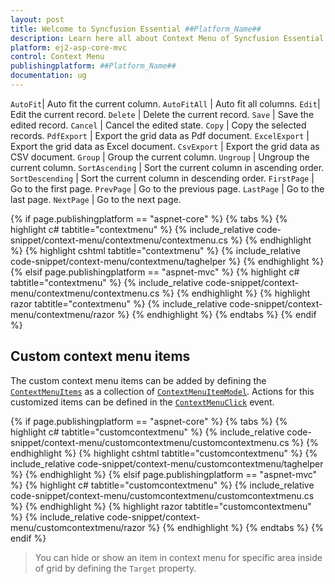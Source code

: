 ```yaml
---
layout: post
title: Welcome to Syncfusion Essential ##Platform_Name##
description: Learn here all about Context Menu of Syncfusion Essential ##Platform_Name## widgets based on HTML5 and jQuery.
platform: ej2-asp-core-mvc
control: Context Menu
publishingplatform: ##Platform_Name##
documentation: ug
---
```


`AutoFit`|  Auto fit the current column.
`AutoFitAll` | Auto fit all columns.
`Edit`|  Edit the current record.
`Delete` | Delete the current record.
`Save` | Save the edited record.
`Cancel` | Cancel the edited state.
`Copy` | Copy the selected records.
`PdfExport` | Export the grid data as Pdf document.
`ExcelExport` | Export the grid data as Excel document.
`CsvExport` | Export the grid data as CSV document.
`Group` | Group the current column.
`Ungroup` | Ungroup the current column.
`SortAscending` | Sort the current column in ascending order.
`SortDescending` | Sort the current column in descending order.
`FirstPage` | Go to the first page.
`PrevPage` | Go to the previous page.
`LastPage` | Go to the last page.
`NextPage` | Go to the next page.

{% if page.publishingplatform == "aspnet-core" %}
{% tabs %}
{% highlight c# tabtitle="contextmenu" %}
{% include_relative code-snippet/context-menu/contextmenu/contextmenu.cs %}
{% endhighlight %}
{% highlight cshtml tabtitle="contextmenu" %}
{% include_relative code-snippet/context-menu/contextmenu/taghelper %}
{% endhighlight %}
{% elsif page.publishingplatform == "aspnet-mvc" %}
{% highlight c# tabtitle="contextmenu" %}
{% include_relative code-snippet/context-menu/contextmenu/contextmenu.cs %}
{% endhighlight %}
{% highlight razor tabtitle="contextmenu" %}
{% include_relative code-snippet/context-menu/contextmenu/razor %}
{% endhighlight %}
{% endtabs %}
{% endif %}



## Custom context menu items

The custom context menu items can be added by defining the [`ContextMenuItems`](https://help.syncfusion.com/cr/aspnetcore-js2/Syncfusion.EJ2.Grids.Grid.html#Syncfusion_EJ2_Grids_Grid_ContextMenuItems) as a collection of
[`ContextMenuItemModel`](https://help.syncfusion.com/cr/aspnetcore-js2/Syncfusion.EJ2.Grids.Grid.html#Syncfusion_EJ2_Grids_Grid_ContextMenuItems).
Actions for this customized items can be defined in the [`ContextMenuClick`](https://help.syncfusion.com/cr/aspnetcore-js2/Syncfusion.EJ2.Grids.Grid.html#Syncfusion_EJ2_Grids_Grid_ContextMenuClick) event.

{% if page.publishingplatform == "aspnet-core" %}
{% tabs %}
{% highlight c# tabtitle="customcontextmenu" %}
{% include_relative code-snippet/context-menu/customcontextmenu/customcontextmenu.cs %}
{% endhighlight %}
{% highlight cshtml tabtitle="customcontextmenu" %}
{% include_relative code-snippet/context-menu/customcontextmenu/taghelper %}
{% endhighlight %}
{% elsif page.publishingplatform == "aspnet-mvc" %}
{% highlight c# tabtitle="customcontextmenu" %}
{% include_relative code-snippet/context-menu/customcontextmenu/customcontextmenu.cs %}
{% endhighlight %}
{% highlight razor tabtitle="customcontextmenu" %}
{% include_relative code-snippet/context-menu/customcontextmenu/razor %}
{% endhighlight %}
{% endtabs %}
{% endif %}



> You can hide or show an item in context menu for specific area inside of grid by defining the `Target` property.

